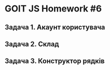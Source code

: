# GOIT JS Homework #6

## Задача 1. Акаунт користувача

## Задача 2. Склад

## Задача 3. Конструктор рядків

